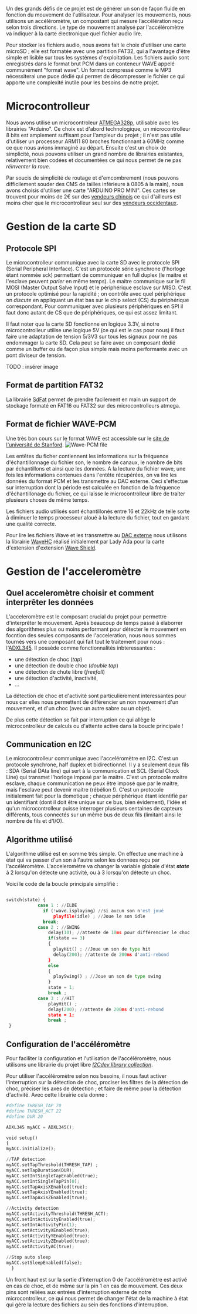 Un des grands défis de ce projet est de générer un son de façon fluide en fonction du mouvement de l'utilisateur. Pour analyser les mouvements, nous utilisons un accéléromètre, un compostant qui mesure l’accélération reçu selon trois directions. Le type de mouvement analysé par l'accéléromètre va indiquer à la carte électronique quel fichier audio lire.

Pour stocker les fichiers audio, nous avons fait le choix d'utiliser une carte microSD ; elle est formatée avec une partition FAT32, qui a l'avantage d'être simple et lisible sur tous les systèmes d'exploitation. Les fichiers audio sont enregistrés dans le format brut PCM dans un conteneur WAVE appelé communément "format wave". Un format compressé comme le MP3 nécessiterai une puce dédié qui permet de décompresser le fichier ce qui apporte une complexité inutile pour les besoins de notre projet.

# Microcontrolleur
Nous avons utilisé un microcontroleur [ATMEGA328p](http://www.atmel.com/devices/atmega328p.aspx), utilisable avec les librairies "Arduino".
Ce choix est d'abord technologique, un microcontrolleur 8 bits est amplement suffisant pour l'ampleur du projet ; il n'est pas utile d'utiliser un processeur ARM11 80 broches fonctionnant à 60MHz comme ce que nous avions immaginé au départ.
Ensuite c'est un choix de simplicité, nous pouvons utiliser un grand nombre de librairies existantes, relativement bien codées et documentées ce qui nous permet de ne pas *réinventer la roue*.

Par soucis de simplicité de routage et d'emcombrement (nous pouvons difficilement souder des CMS de tailles inférieure à 0805 à la main), nous avons choisis d'utiliser une carte "ARDUINO PRO MINI". Ces cartes se trouvent pour moins de 2€ sur des [vendeurs chinois](http://www.ebay.fr/sch/i.html?_sacat=0&_sop=15&_nkw=arduino+pro+mini&LH_PrefLoc=2&rt=nc&LH_BIN=1) ce qui d'ailleurs est moins cher que le microcontrolleur seul sur des [vendeurs occidentaux](http://fr.farnell.com/atmel/atmega328p-au/micro-8-bits-avr-32k-flash-32tqfp/dp/1715486).


# Gestion de la carte SD

## Protocole SPI
Le microcontrolleur communique avec la carte SD avec le protocole SPI (Serial Peripheral Interface). C'est un protocole série synchrone (l'horloge étant nommée sck) permettant de communiquer en full duplex (le maitre et l'esclave peuvent *parler* en même temps). Le maitre communique sur le fil MOSI (Master Output Salve Input) et le périphérique esclave sur MISO. C'est un protocole optimisé pour la rapidité ; on contrôle avec quel périphérique on *discute* en appliquant un état bas sur le chip select (CS) du périphérique correspondant.
Pour communiquer avec plusieurs périphériques en SPI il faut donc autant de CS que de périphériques, ce qui est assez limitant.

Il faut noter que la carte SD fonctionne en logique 3.3V, si notre microcontrolleur utilise une logique 5V (ce qui est le cas pour nous) il faut faire une adaptation de tension 5/3V3 sur tous les signaux pour ne pas endommager la carte SD. Cela peut se faire avec un composant dédié comme un buffer ou de façon plus simple mais moins performante avec un pont diviseur de tension.

TODO : insérer image


## Format de partition FAT32

La librairie [SdFat](http://arconlab.com/lab/Arduino/Library/SD%20Reader%20-%20Fat32/html/class_sd_file.html) permet de prendre facilement en main un support de stockage formaté en FAT16 ou FAT32 sur des microcontrolleurs atmega.

## Format de fichier WAVE-PCM
Une très bon cours sur le format WAVE est accessible sur le [site de l'université de Stanford](https://ccrma.stanford.edu/courses/422/projects/WaveFormat).
![Wave-PCM file](http://lightsaber.ensea.fr/data/images/wav-sound-format.gif)

Les entêtes du ficher contiennent les informations sur la fréquence d'échantillonnage du fichier son, le nombre de canaux, le nombre de bits par échantillons et ainsi que les données. A la lecture du fichier wave, une fois les informations contenues dans l'entête récupérées, on va lire les données du format PCM et les transmettre au DAC externe. Ceci s'effectue sur interruption dont la période est calculée en fonction de la fréquence d'échantillonage du fichier, ce qui laisse le microcontrolleur libre de traiter plusieurs choses de même temps. 

Les fichiers audio utilisés sont échantillonés entre 16 et 22kHz de telle sorte à diminuer le temps processeur aloué à la lecture du fichier, tout en gardant une qualité correcte. 

Pour lire les fichiers Wave et les transmettre au [DAC externe](http://ww1.microchip.com/downloads/en/DeviceDoc/21897a.pdf) nous utilisons la librairie [WaveHC](https://code.google.com/p/wavehc/) réalisé initialement par Lady Ada pour la carte d'extension d'extension [Wave Shield](http://www.adafruit.com/products/175).


# Gestion de l'acceleromètre
## Quel acceleromètre choisir et comment interprêter les données

L'acceleromètre est le composant crucial du projet pour permettre d'interprêter le mouvement. Après beaucoup de temps passé à élaborrer des algorithmes plus ou moins performant pour détecter le mouvement en focntion des seules composants de l'acceleration, nous nous sommes tournés vers une composant qui fait tout le traitement pour nous : l'[ADXL345](http://lightsaber.ensea.fr/data/documents/adxl345.pdf).
Il possède comme fonctionnalités inbteressantes :

* une détection de choc (*tap*)
* une détection de double choc (*double tap*)
* une détection de chute libre (*freefall*)
* une détection d'activité, inactivité, 
* ...

La détection de choc et d'activité sont particulièrement interessantes pour nous car elles nous permettent de différencier un non mouvement d'un mouvement, et d'un choc (avec un autre sabre ou un objet).

De plus cette détection se fait par interruption ce qui allège le microcontrolleur de calculs ou d'attente active dans la boucle principale !


## Communication en I2C
Le microcontrolleur communique avec l'acceléromètre en I2C. C'est un protocole synchrone, half duplex et bidirectionnel. Il y a seulement deux fils : SDA (Serial DAta line) qui sert à la communication et SCL (Serial Clock Line) qui transmet l'horloge imposé par le maitre. C'est un protocole maitre esclave, chaque communication ne peux être imposé que par le maitre, mais l'esclave peut devenir maitre (rébélion !). C'est un protocole initialement fait pour la domotique ; chaque périphérique étant identifié par un identifiant (dont il doit être unique sur ce bus, bien évidement), l'idée et qu'un microcontrolleur puisse interroger plusieurs centaines de capteurs différents, tous connectés sur un même bus de deux fils (limitant ainsi le nombre de fils et d'I/O).

## Algorithme utilisé

L'algorithme utilisé est en somme très simple. On effectue une machine à état qui va passer d'un son à l'autre selon les données reçu par l'accéléromètre.
L'acceleromètre va changer la variable globale d'état ***state*** à 2 lorsqu'on détecte une activité, ou à 3 lorsqu'on détecte un choc.

Voici le code de la boucle principale simplifié : 

```python

switch(state) {
            case 1 : //ILDE
              if (!wave.isplaying) //si aucun son n'est joué
                  playfile(idle) ; //Joue le son idle
              break;
            case 2 : //SWING
                delay(10); //attente de 10ms pour différencier le choc du mouvement 
                if(state == 3)
                {
                  playHit() ; //Joue un son de type hit
                  delay(200); //attente de 200ms d'anti-rebond
                }
                else
                {
                  playSwing() ; //Joue un son de type swing
                }
                state = 1;
                break ;
            case 3 : //HIT
                playHit() ; 
                delay(200); //attente de 200ms d'anti-rebond
                state = 1;
                break ;
 }
```

## Configuration de l'accéléromètre
Pour faciliter la configuration et l'utilisation de l'accéléromètre, nous utilisons une librairie du projet libre [*I2Cdev library collection*](http://www.i2cdevlib.com/).

Pour utiliser l'accéléromètre selon nos besoins, il nous faut activer l'interruption sur la détection de choc, prociser les filtres de la détection de choc, préciser les axes de détection ; et faire de même pour la détection d'activité.
Avec cette librairie cela donne :

```python
#define THRESH_TAP 70 
#define THRESH_ACT 22 
#define DUR 20    

ADXL345 myACC = ADXL345(); 

void setup()
{
myACC.initialize();

//TAP detection   
myACC.setTapThreshold(THRESH_TAP) ;
myACC.setTapDuration(DUR);
myACC.setIntSingleTapEnabled(true);
myACC.setIntSingleTapPin(0);
myACC.setTapAxisXEnabled(true);
myACC.setTapAxisYEnabled(true);
myACC.setTapAxisZEnabled(true);

//Activity detection
myACC.setActivityThreshold(THRESH_ACT);
myACC.setIntActivityEnabled(true);
myACC.setIntActivityPin(1);
myACC.setActivityXEnabled(true);
myACC.setActivityYEnabled(true);
myACC.setActivityZEnabled(true);
myACC.setActivityAC(true);

//Stop auto sleep
myACC.setSleepEnabled(false);
  }
```

Un front haut est sur la sortie d'interruption 0 de l'accéléromètre est activé en cas de choc, et de même sur la pin 1 en cas de mouvement. Ces deux pins sont reliées aux entrées d'interruption externe de notre microcontrolleur, ce qui nous permet de changer l'état de la machine à état qui gère la lecture des fichiers au sein des fonctions d'interruption.
